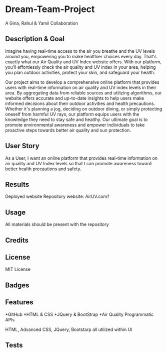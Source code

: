 # Dream-Team-Project
A Gina, Rahul &amp; Yamil Collaboration

## Description & Goal

Imagine having real-time access to the air you breathe and the UV levels around you, empowering you to make healthier choices every day. That's exactly what our Air Quality and UV Index website offers. With our platform, you'll effortlessly check the air quality and UV index in your area, helping you plan outdoor activities, protect your skin, and safeguard your health.

Our project aims to develop a comprehensive online platform that provides users with real-time information on air quality and UV index levels in their area. By aggregating data from reliable sources and utilizing algorithms, our website offers accurate and up-to-date insights to help users make informed decisions about their outdoor activities and health precautions. Whether it's planning a jog, deciding on outdoor dining, or simply protecting oneself from harmful UV rays, our platform equips users with the knowledge they need to stay safe and healthy. Our ultimate goal is to promote environmental awareness and empower individuals to take proactive steps towards better air quality and sun protection.

## User Story 
As a User, I want an online platform that provides real-time information on air quality and UV Index levels so that I can promote awareness toward better health precautions and safety.


## Results 



Deployed website 
Repository website: AirUV.com? 


## Usage


All materials should be present with the repository


## Credits



## License 

MIT License 


## Badges 



## Features 

 *GitHub
 *HTML & CSS
 *JQuery & BootStrap
 *Air Quality Programmatic APIs




HTML, Advanced CSS, JQuery, Bootstarp all utilized within UI 

## Tests